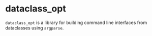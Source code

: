 # dataclass_opt

`dataclass_opt` is a library for building command line interfaces from
dataclasses using `argparse`.
